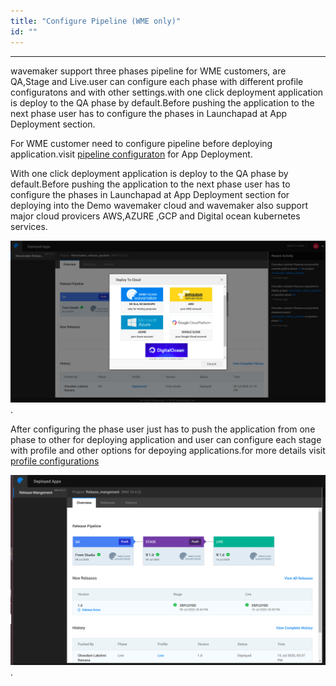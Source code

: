 ```yaml
---
title: "Configure Pipeline (WME only)"
id: ""
---
```

---

wavemaker support three phases pipeline for WME customers, are QA,Stage and Live.user can configure each phase with different profile configuratons and with other settings.with one click deployment application is deploy to the QA phase by default.Before pushing the application to the next phase user has to configure the phases in Launchapad at App Deployment section.

For WME customer need to configure pipeline before deploying application.visit [pipeline configuraton](../../on-premise/configure/config-pipeline.md) for App Deployment.

With one click deployment application is deploy to the QA phase by default.Before pushing the application to the next phase user has to configure the phases in Launchapad at App Deployment section for deploying into the Demo wavemaker cloud and wavemaker also support major cloud provicers AWS,AZURE ,GCP and Digital ocean kubernetes services.

[![WME cloud providers](/learn/assets/manage_apps_live.png)](/learn/assets/manage_apps_live.png).

After configuring the phase user just has to push the application from one phase to other for deploying application and user can configure each stage with profile and other options for depoying applications.for more details visit [profile configurations](configuration-profiles.md)

[![WME phases](/learn/assets/ptl_cloud_done.png)](/learn/assets/ptl_cloud_done.png).
